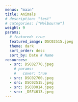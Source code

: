 ```yaml
---
menus: "main"
title: Animals
# description: "test"
# categories: ["Melbourne"]
weight: 9
params:
  # featured: true
  featured_image: DSC02515.jpeg
  theme: dark
  sort_order: desc
  sort_by: Date # Name 
resources:
  - src: DSC02770.jpeg
    # params:
    #   cover: true
  - src: DSC02760.jpeg
  - src: DSC02515.jpeg
  - src: DSC00014.jpeg
  - src: _DSF4613.jpeg
---
```


